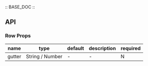 :: BASE_DOC ::

## API

### Row Props

name | type | default | description | required
-- | -- | -- | -- | --
gutter | String / Number | - | \- | N
